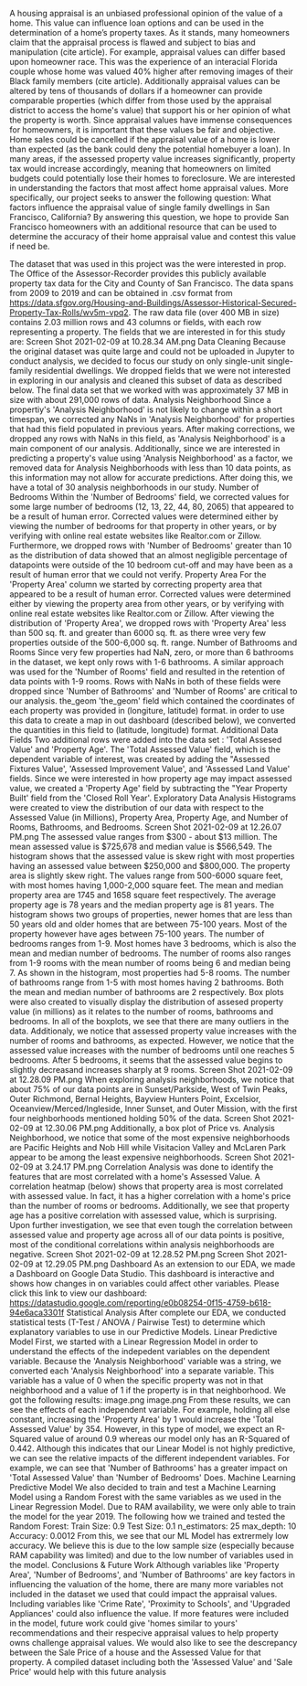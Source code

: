 A housing appraisal is an unbiased professional opinion of the value of a home. This value can influence loan options and can be used in the determination of a home’s property taxes. As it stands, many homeowners claim that the appraisal process is flawed and subject to bias and manipulation (cite article). For example, appraisal values can differ based upon homeowner race. This was the experience of an interacial Florida couple whose home was valued 40% higher after removing images of their Black family members (cite article). Additionally appraisal values can be altered by tens of thousands of dollars if a homeowner can provide comparable properties (which differ from those used by the appraisal district to access the home's value) that support his or her opinion of what the property is worth.
Since appraisal values have immense consequences for homeowners, it is important that these values be fair and objective. Home sales could be cancelled if the appraisal value of a home is lower than expected (as the bank could deny the potential homebuyer a loan). In many areas, if the assessed property value increases significantly, property tax would increase accordingly, meaning that homeowners on limited budgets could potentially lose their homes to foreclosure.
We are interested in understanding the factors that most affect home appraisal values. More specifically, our project seeks to answer the following question:
What factors influence the appraisal value of single family dwellings in San Francisco, California?
By answering this question, we hope to provide San Francisco homeowners with an additional resource that can be used to determine the accuracy of their home appraisal value and contest this value if need be.

The dataset that was used in this project was the were interested in prop. The Office of the Assessor-Recorder provides this publicly available property tax data for the City and County of San Francisco. The data spans from 2009 to 2019 and can be obtained in .csv format from https://data.sfgov.org/Housing-and-Buildings/Assessor-Historical-Secured-Property-Tax-Rolls/wv5m-vpq2. The raw data file (over 400 MB in size) contains 2.03 million rows and 43 columns or fields, with each row representing a property. The fields that we are interested in for this study are:
Screen Shot 2021-02-09 at 10.28.34 AM.png
Data Cleaning
Because the original dataset was quite large and could not be uploaded in Jupyter to conduct analysis, we decided to focus our study on only single-unit single-family residential dwellings. We dropped fields that we were not interested in exploring in our analysis and cleaned this subset of data as described below. The final data set that we worked with was approximately 37 MB in size with about 291,000 rows of data.
Analysis Neighborhood
Since a propertiy's 'Analysis Neighborhood' is not likely to change within a short timespan, we corrected any NaNs in 'Analysis Neighborhood' for properties that had this field populated in previous years. After making corrections, we dropped any rows with NaNs in this field, as 'Analysis Neighborhood' is a main component of our analysis. Additionally, since we are interested in predicting a property's value using 'Analysis Neighborhood' as a factor, we removed data for Analysis Neighborhoods with less than 10 data points, as this information may not allow for accurate predictions. After doing this, we have a total of 30 analysis neighborhoods in our study.
Number of Bedrooms
Within the 'Number of Bedrooms' field, we corrected values for some large number of bedrooms (12, 13, 22, 44, 80, 2065) that appeared to be a result of human error. Corrected values were determined either by viewing the number of bedrooms for that property in other years, or by verifying with online real estate websites like Realtor.com or Zillow. Furthermore, we dropped rows with 'Number of Bedrooms' greater than 10 as the distribution of data showed that an almost negligible percentage of datapoints were outside of the 10 bedroom cut-off and may have been as a result of human error that we could not verify.
Property Area
For the 'Property Area' column we started by correcting property area that appeared to be a result of human error. Corrected values were determined either by viewing the property area from other years, or by verifying with online real estate websites like Realtor.com or Zillow. After viewing the distribution of 'Property Area', we dropped rows with 'Property Area' less than 500 sq. ft. and greater than 6000 sq. ft. as there wree very few properties outside of the 500-6,000 sq. ft. range.
Number of Bathrooms and Rooms
Since very few properties had NaN, zero, or more than 6 bathrooms in the dataset, we kept only rows with 1-6 bathrooms. A similar approach was used for the 'Number of Rooms' field and resulted in the retention of data points with 1-9 rooms. Rows with NaNs in both of these fields were dropped since 'Number of Bathrooms' and 'Number of Rooms' are critical to our analysis.
the_geom
'the_geom' field which contained the coordinates of each property was provided in (longiture, latitude) format. in order to use this data to create a map in out dashboard (described below), we converted the quantities in this field to (latitude, longitude) format.
Additional Data Fields
Two additional rows were added into the data set : 'Total Assesed Value' and 'Property Age'. The 'Total Assessed Value' field, which is the dependent variable of interest, was created by adding the "Assessed Fixtures Value', 'Assessed Improvement Value', and 'Assessed Land Value' fields. Since we were interested in how property age may impact assessed value, we created a 'Property Age' field by subtracting the "Year Property Built' field from the 'Closed Roll Year'.
Exploratory Data Analysis
Histograms were created to view the distribution of our data with respect to the Assessed Value (in Millions), Property Area, Property Age, and Number of Rooms, Bathrooms, and Bedrooms.
Screen Shot 2021-02-09 at 12.26.07 PM.png
The assessed value ranges from $300 - about $13 million. The mean assessed value is $725,678 and median value is $566,549. The histogram shows that the assessed value is skew right with most properties having an assessed value between $250,000 and $800,000.
The property area is slightly skew right. The values range from 500-6000 square feet, with most homes having 1,000-2,000 square feet. The mean and median property area are 1745 and 1658 square feet respectively.
The average property age is 78 years and the median property age is 81 years. The histogram shows two groups of properties, newer homes that are less than 50 years old and older homes that are between 75-100 years. Most of the property however have ages between 75-100 years.
The number of bedrooms ranges from 1-9. Most homes have 3 bedrooms, which is also the mean and median number of bedrooms. The number of rooms also ranges from 1-9 rooms with the mean number of rooms being 6 and median being 7. As shown in the histogram, most properties had 5-8 rooms. The number of bathrooms range from 1-5 with most homes having 2 bathrooms. Both the mean and median number of bathrooms are 2 respectively.
Box plots were also created to visually display the distribution of assesed property value (in millions) as it relates to the number of rooms, bathrooms and bedrooms. In all of the boxplots, we see that there are many outliers in the data. Additionaly, we notice that assessed property value increases with the number of rooms and bathrooms, as expected. However, we notice that the assessed value increases with the number of bedrooms until one reaches 5 bedrooms. After 5 bedrooms, it seems that the assessed value begins to slightly decreasand increases sharply at 9 rooms.
Screen Shot 2021-02-09 at 12.28.09 PM.png
When exploring analysis neighborhoods, we notice that about 75% of our data points are in Sunset/Parkside, West of Twin Peaks, Outer Richmond, Bernal Heights, Bayview Hunters Point, Excelsior, Oceanview/Merced/Ingleside, Inner Sunset, and Outer Mission, with the first four neighborhoods mentioned holding 50% of the data.
Screen Shot 2021-02-09 at 12.30.06 PM.png
Additionally, a box plot of Price vs. Analysis Neighborhood, we notice that some of the most expensive neighborhoods are Pacific Heights and Nob Hill while Visitacion Valley and McLaren Park appear to be among the least expensive neighborhoods.
Screen Shot 2021-02-09 at 3.24.17 PM.png
Correlation Analysis was done to identify the features that are most correlated with a home's Assessed Value. A correlation heatmap (below) shows that property area is most correlated with assessed value. In fact, it has a higher correlation with a home's price than the number of rooms or bedrooms. Additionally, we see that property age has a positive correlation with assessed value, which is surprising. Upon further investigation, we see that even tough the correlation between assessed value and property age across all of our data points is positive, most of the conditional correlations within analysis neighborhoods are negative.
Screen Shot 2021-02-09 at 12.28.52 PM.png
Screen Shot 2021-02-09 at 12.29.05 PM.png
Dashboard
As an extension to our EDA, we made a Dashboard on Google Data Studio. This dashboard is interactive and shows how changes in on variables could affect other variables.
Please click this link to view our dashboard: https://datastudio.google.com/reporting/e0b08254-0f15-4759-b618-94e6aca3301f
Statistical Analysis
After complete our EDA, we conducted statistical tests (T-Test / ANOVA / Pairwise Test) to determine which explanatory variables to use in our Predictive Models.
Linear Predictive Model
First, we started with a Linear Regression Model in order to understand the effects of the indepedent variables on the dependent variable.
Because the 'Analysis Neighborhood' variable was a string, we converted each 'Analysis Neighborhood' into a separate variable. This variable has a value of 0 when the specific property was not in that neighborhood and a value of 1 if the property is in that neighborhood.
We got the following results:
image.png
image.png
From these results, we can see the effects of each independent variable. For example, holding all else constant, increasing the 'Property Area' by 1 would increase the 'Total Assessed Value' by 354.
However, in this type of model, we expect an R-Squared value of around 0.9 whereas our model only has an R-Squared of 0.442. Although this indicates that our Linear Model is not highly predictive, we can see the relative impacts of the different independent variables. For example, we can see that 'Number of Bathrooms' has a greater impact on 'Total Assessed Value' than 'Number of Bedrooms' Does.
Machine Learning Predictive Model
We also decided to train and test a Machine Learning Model using a Random Forest with the same variables as we used in the Linear Regression Model. Due to RAM availability, we were only able to train the model for the year 2019.
The following how we trained and tested the Random Forest:
Train Size: 0.9 Test Size: 0.1
n_estimators: 25
max_depth: 10
Accuracy: 0.0012
From this, we see that our ML Model has extrermely low accuracy. We believe this is due to the low sample size (especially because RAM capability was limited) and due to the low number of variables used in the model.
Conclusions & Future Work
Although variables like 'Property Area', 'Number of Bedrooms', and 'Number of Bathrooms' are key factors in influencing the valuation of the home, there are many more variables not included in the dataset we used that could impact the appraisal values. Including variables like 'Crime Rate', 'Proximity to Schools', and 'Upgraded Appliances' could also influence the value.
If more features were included in the model, future work could give 'homes similar to yours' recommendations and their respecive appraisal values to help property owns challenge appraisal values.
We would also like to see the descrepancy between the Sale Price of a house and the Assessed Value for that property. A compiled dataset including both the 'Assessed Value' and 'Sale Price' would help with this future analysis

